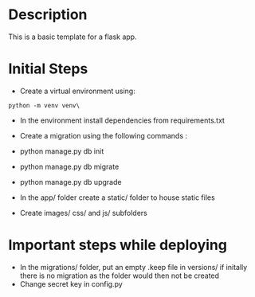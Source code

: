 # Description
This is a basic template for a flask app.

# Initial Steps
* Create a virtual environment using:
``` 
python -m venv venv\
```

* In the environment install dependencies from requirements.txt
* Create a migration using the following commands :

* python manage.py db init
* python manage.py db migrate
* python manage.py db upgrade

* In the app/ folder create a static/ folder to house static files
* Create images/ css/ and js/ subfolders

# Important steps while deploying
* In the migrations/ folder, put an empty .keep file in versions/ if initally there is no migration as the folder would then not be created
* Change secret key in config.py
